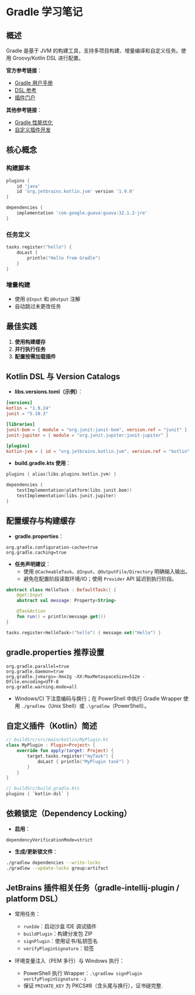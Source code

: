 # Gradle 学习笔记

## 概述

Gradle 是基于 JVM 的构建工具，支持多项目构建、增量编译和自定义任务。使用 Groovy/Kotlin DSL 进行配置。

**官方参考链接**：
- [Gradle 用户手册](https://docs.gradle.org/current/userguide/userguide.html)
- [DSL 参考](https://docs.gradle.org/current/dsl/)
- [插件门户](https://plugins.gradle.org/)

**其他参考链接**：
- [Gradle 性能优化](https://guides.gradle.org/performance/)
- [自定义插件开发](https://docs.gradle.org/current/userguide/custom_plugins.html)

## 核心概念

### 构建脚本
```groovy
plugins {
    id 'java'
    id 'org.jetbrains.kotlin.jvm' version '1.9.0'
}

dependencies {
    implementation 'com.google.guava:guava:32.1.2-jre'
}
```

### 任务定义
```kotlin
tasks.register("hello") {
    doLast {
        println("Hello from Gradle")
    }
}
```

### 增量构建
- 使用 `@Input` 和 `@Output` 注解
- 自动跳过未更改任务

## 最佳实践

1. **使用构建缓存**
2. **并行执行任务**
3. **配置按需加载插件**

## Kotlin DSL 与 Version Catalogs

- **libs.versions.toml（示例）**：
```toml
[versions]
kotlin = "1.9.24"
junit = "5.10.3"

[libraries]
junit-bom = { module = "org.junit:junit-bom", version.ref = "junit" }
junit-jupiter = { module = "org.junit.jupiter:junit-jupiter" }

[plugins]
kotlin-jvm = { id = "org.jetbrains.kotlin.jvm", version.ref = "kotlin" }
```

- **build.gradle.kts 使用**：
```kotlin
plugins { alias(libs.plugins.kotlin.jvm) }

dependencies {
    testImplementation(platform(libs.junit.bom))
    testImplementation(libs.junit.jupiter)
}
```

## 配置缓存与构建缓存

- **gradle.properties**：
```properties
org.gradle.configuration-cache=true
org.gradle.caching=true
```

- **任务声明建议**：
  - 使用 `@CacheableTask`、`@Input`、`@OutputFile/Directory` 明确输入输出。
  - 避免在配置阶段读取环境/IO；使用 `Provider` API 延迟到执行阶段。

```kotlin
abstract class HelloTask : DefaultTask() {
    @get:Input
    abstract val message: Property<String>

    @TaskAction
    fun run() = println(message.get())
}

tasks.register<HelloTask>("hello") { message.set("Hello") }
```

## gradle.properties 推荐设置

```properties
org.gradle.parallel=true
org.gradle.daemon=true
org.gradle.jvmargs=-Xmx2g -XX:MaxMetaspaceSize=512m -Dfile.encoding=UTF-8
org.gradle.warning.mode=all
```

- Windows/CI 下注意编码与换行；在 PowerShell 中执行 Gradle Wrapper 使用 `./gradlew`（Unix Shell）或 `.\gradlew`（PowerShell）。

## 自定义插件（Kotlin）简述

```kotlin
// buildSrc/src/main/kotlin/MyPlugin.kt
class MyPlugin : Plugin<Project> {
    override fun apply(target: Project) {
        target.tasks.register("myTask") {
            doLast { println("MyPlugin task") }
        }
    }
}
```

```kotlin
// buildSrc/build.gradle.kts
plugins { `kotlin-dsl` }
```

## 依赖锁定（Dependency Locking）

- **启用**：
```properties
dependencyVerificationMode=strict
```

- **生成/更新锁文件**：
```bash
./gradlew dependencies --write-locks
./gradlew --update-locks group:artifact
```

## JetBrains 插件相关任务（gradle-intellij-plugin / platform DSL）

- 常用任务：
  - `runIde`：启动沙盒 IDE 调试插件
  - `buildPlugin`：构建分发包 ZIP
  - `signPlugin`：使用证书/私钥签名
  - `verifyPluginSignature`：验签

- 环境变量注入（PEM 多行）与 Windows 执行：
  - PowerShell 执行 Wrapper：`.\gradlew signPlugin verifyPluginSignature -i`
  - 保证 `PRIVATE_KEY` 为 PKCS#8（含头尾与换行），证书链完整.
